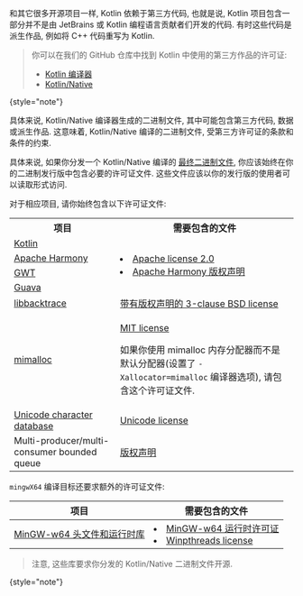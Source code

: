[//]: # (title: Kotlin/Native 二进制文件的许可证)

和其它很多开源项目一样, Kotlin 依赖于第三方代码, 也就是说, Kotlin 项目包含一部分并不是由 JetBrains 或 Kotlin 编程语言贡献者们开发的代码.
有时这些代码是派生作品, 例如将 C++ 代码重写为 Kotlin.

> 你可以在我们的 GitHub 仓库中找到 Kotlin 中使用的第三方作品的许可证:
>
> * [Kotlin 编译器](https://github.com/JetBrains/kotlin/tree/master/license/third_party)
> * [Kotlin/Native](https://github.com/JetBrains/kotlin/tree/master/kotlin-native/licenses/third_party)
>
{style="note"}

具体来说, Kotlin/Native 编译器生成的二进制文件, 其中可能包含第三方代码, 数据或派生作品.
这意味着, Kotlin/Native 编译的二进制文件, 受第三方许可证的条款和条件的约束.

具体来说, 如果你分发一个 Kotlin/Native 编译的 [最终二进制文件](multiplatform-build-native-binaries.md),
你应该始终在你的二进制发行版中包含必要的许可证文件.
这些文件应该以你的发行版的使用者可以读取形式访问.

对于相应项目, 请你始终包含以下许可证文件:

<table>
   <tr>
      <th>项目</th>
      <th>需要包含的文件</th>
   </tr>
   <tr>
        <td><a href="https://kotlinlang.org/">Kotlin</a></td>
        <td rowspan="4">
         <list>
            <li><a href="https://github.com/JetBrains/kotlin/blob/master/license/LICENSE.txt">Apache license 2.0</a></li>
            <li><a href="https://github.com/JetBrains/kotlin/blob/master/kotlin-native/licenses/third_party/harmony_NOTICE.txt">Apache Harmony 版权声明</a></li>
         </list>
        </td>
   </tr>
   <tr>
        <td><a href="https://harmony.apache.org/">Apache Harmony</a></td>
   </tr>
   <tr>
        <td><a href="https://www.gwtproject.org/">GWT</a></td>
   </tr>
   <tr>
        <td><a href="https://guava.dev">Guava</a></td>
   </tr>
   <tr>
        <td><a href="https://github.com/ianlancetaylor/libbacktrace">libbacktrace</a></td>
        <td><a href="https://github.com/JetBrains/kotlin/blob/master/kotlin-native/licenses/third_party/libbacktrace_LICENSE.txt">带有版权声明的 3-clause BSD license</a></td>
   </tr>
   <tr>
        <td><a href="https://github.com/microsoft/mimalloc">mimalloc</a></td>
        <td>
          <p><a href="https://github.com/JetBrains/kotlin/blob/master/kotlin-native/licenses/third_party/mimalloc_LICENSE.txt">MIT license</a></p>
          <p>如果你使用 mimalloc 内存分配器而不是默认分配器(设置了 <code>-Xallocator=mimalloc</code> 编译器选项), 请包含这个许可证文件.</p>
        </td>
   </tr>
   <tr>
        <td><a href="https://www.unicode.org/">Unicode character database</a></td>
        <td><a href="https://github.com/JetBrains/kotlin/blob/master/kotlin-native/licenses/third_party/unicode_LICENSE.txt">Unicode license</a></td>
   </tr>
   <tr>
        <td>Multi-producer/multi-consumer bounded queue</td>
        <td><a href="https://github.com/JetBrains/kotlin/blob/master/kotlin-native/licenses/third_party/mpmc_queue_LICENSE.txt">版权声明</a></td>
   </tr>
</table>

`mingwX64` 编译目标还要求额外的许可证文件:

| 项目                                                               | 需要包含的文件                                                                                                                                                                                                                                                                                                              |
|-----------------------------------------------------------------------|----------------------------------------------------------------------------------------------------------------------------------------------------------------------------------------------------------------------------------------------------------------------------------------------------------------------------------|
| [MinGW-w64 头文件和运行时库](https://www.mingw-w64.org/) | <list><li><a href="https://sourceforge.net/p/mingw-w64/mingw-w64/ci/master/tree/COPYING.MinGW-w64-runtime/COPYING.MinGW-w64-runtime.txt">MinGW-w64 运行时许可证</a></li><li><a href="https://sourceforge.net/p/mingw-w64/mingw-w64/ci/master/tree/mingw-w64-libraries/winpthreads/COPYING">Winpthreads license</a></li></list> |

> 注意, 这些库要求你分发的 Kotlin/Native 二进制文件开源.
>
{style="note"}
